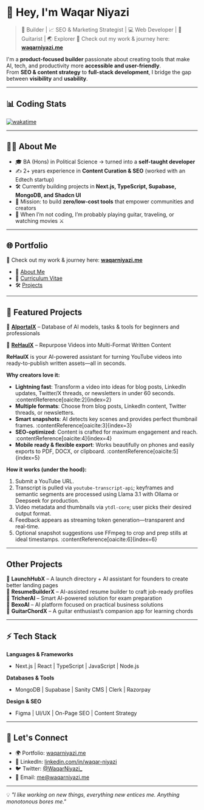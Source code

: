 # 👋 Hey, I'm Waqar Niyazi  

> 🚀 Builder | 📈 SEO & Marketing Strategist | 💻 Web Developer | 🎸 Guitarist | 🌏 Explorer
> 📌 Check out my work & journey here: [**waqarniyazi.me**](https://waqarniyazi.me)  

I'm a **product-focused builder** passionate about creating tools that make AI, tech, and productivity more **accessible and user-friendly**.  
From **SEO & content strategy** to **full-stack development**, I bridge the gap between **visibility** and **usability**.  

---
## 📊 Coding Stats  

[![wakatime](https://wakatime.com/badge/user/2e492029-f289-42cf-9cd5-d4c64eeafc7b.svg)](https://wakatime.com/@2e492029-f289-42cf-9cd5-d4c64eeafc7b)  

---

## 🧑‍💻 About Me  

- 🎓 BA (Hons) in Political Science → turned into a **self-taught developer**  
- ✍️ 2+ years experience in **Content Curation & SEO** (worked with an Edtech startup)  
- 🛠️ Currently building projects in **Next.js, TypeScript, Supabase, MongoDB, and Shadcn UI**  
- 🌟 Mission: to build **zero/low-cost tools** that empower communities and creators  
- 🎸 When I’m not coding, I’m probably playing guitar, traveling, or watching movies ⚔️  

---

## 🌐 Portfolio  

📌 Check out my work & journey here: [**waqarniyazi.me**](https://waqarniyazi.me)  

- 📖 [About Me](https://waqarniyazi.me/about)  
- 📄 [Curriculum Vitae](https://waqarniyazi.me/curriculum-vitae)  
- 🛠️ [Projects](https://waqarniyazi.me/projects)  

---

## 🚀 Featured Projects  

🔹 **[AIportalX](https://aiporalx.com)** – Database of AI models, tasks & tools for beginners and professionals 

🔹 **[ReHaulX](https://rehaulx.com)** – Repurpose Videos into Multi-Format Written Content

**ReHaulX** is your AI-powered assistant for turning YouTube videos into ready-to-publish written assets—all in seconds.

**Why creators love it:**
- **Lightning fast**: Transform a video into ideas for blog posts, LinkedIn updates, Twitter/X threads, or newsletters in under 60 seconds. :contentReference[oaicite:2]{index=2}
- **Multiple formats**: Choose from blog posts, LinkedIn content, Twitter threads, or newsletters.
- **Smart snapshots**: AI detects key scenes and provides perfect thumbnail frames. :contentReference[oaicite:3]{index=3}
- **SEO-optimized**: Content is crafted for maximum engagement and reach. :contentReference[oaicite:4]{index=4}
- **Mobile ready & flexible export**: Works beautifully on phones and easily exports to PDF, DOCX, or clipboard. :contentReference[oaicite:5]{index=5}

**How it works (under the hood):**
1. Submit a YouTube URL.
2. Transcript is pulled via `youtube-transcript-api`; keyframes and semantic segments are processed using Llama 3.1 with Ollama or Deepseek for production. 
3. Video metadata and thumbnails via `ytdl-core`; user picks their desired output format.
4. Feedback appears as streaming token generation—transparent and real-time.
5. Optional snapshot suggestions use FFmpeg to crop and prep stills at ideal timestamps. :contentReference[oaicite:6]{index=6}

---

## Other Projects  

🔹 **LaunchHubX** – A launch directory + AI assistant for founders to create better landing pages  
🔹 **ResumeBuilderX** – AI-assisted resume builder to craft job-ready profiles  
🔹 **TricherAI** – Smart AI-powered solution for exam preparation  
🔹 **BexoAI** – AI platform focused on practical business solutions  
🔹 **GuitarChordX** – A guitar enthusiast’s companion app for learning chords  

---



## ⚡ Tech Stack  

**Languages & Frameworks**  
- Next.js | React | TypeScript | JavaScript | Node.js  

**Databases & Tools**  
- MongoDB | Supabase | Sanity CMS | Clerk | Razorpay  

**Design & SEO**  
- Figma | UI/UX | On-Page SEO | Content Strategy  

---

## 🌟 Let's Connect  

- 🌍 Portfolio: [waqarniyazi.me](https://waqarniyazi.me)  
- 💼 LinkedIn: [linkedin.com/in/waqar-niyazi](https://linkedin.com/in/waqarniyazi)  
- 🐦 Twitter: [@WaqarNiyazi_](https://x.com/NiyaziWaqar_)  
- 📧 Email: me@waqarniyazi.me 

---

💡 *"I like working on new things, everything new entices me. Anything monotonous bores me."*  
